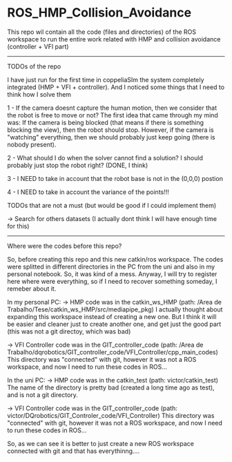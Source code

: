 # ROS_HMP_Collision_Avoidance
This repo wil contain all the code (files and directories) of the ROS workspace to run the entire work related with HMP and collision avoidance (controller + VFI part)

-----------------------------------
TODOs of the repo

I have just run for the first time in coppeliaSIm the system completely integrated (HMP + VFI + controller).
And I noticed some things that I need to think how I solve them

1 - If the camera doesnt capture the human motion, then we consider that the robot is free to move or not?
  The first idea that came through my mind was: If the camera is being blocked (that means if there is  something blocking the view), then the robot should stop. However, if the  camera is "watching" everything, then we should probably just keep going (there is nobody present).
  
2 - What should I do when the solver cannot find a solution? I should probably just stop the robot right? (DONE, I think)

3 - I NEED to take in account that the robot base is not in the (0,0,0) postion

4 - I NEED to take in account the variance of the points!!! 

TODOs that are not a must (but would be good if I could implement them)

-> Search for others datasets (I actually dont think I will have enough time for this)

--------------------------------
Where were the codes before this repo?

So, before creating this repo and this new catkin/ros workspace.  The codes were splitted in different directories in the PC from the uni and also in my personal notebook. So, it was kind of a mess. Anyway, I will try to register here where were everything, so if I need to recover something someday, I remeber about it.

In my personal PC:
-> HMP code was in the catkin_ws_HMP (path: /Area de Trabalho/Tese/catkin_ws_HMP/src/mediapipe_pkg)
I actually thought about expanding this workspace instead of creating a new one. But I think it will be easier and cleaner just to create another one, and get just the good part (this was not a git directoy, which was bad)

-> VFI Controller code was in the GIT_controller_code (path: /Area de Trabalho/dqrobotics/GIT_controller_code/VFI_Controller/cpp_main_codes)
This directory was "connected" with git, however it was not a ROS workspace, and now I need to run these codes in ROS...

In the uni PC:
-> HMP code was in the catkin_test (path: victor/catkin_test)
The name of the directory is pretty bad (created a long time ago as test), and is not a git directory. 

-> VFI Controller code was in the GIT_controller_code (path: victor/DQrobotics/GIT_Controler_code/VFI_Controller)
This directory was "connected" with git, however it was not a ROS workspace, and now I need to run these codes in ROS...

So, as we can see it is better to just create a new ROS workspace connected with git and that has everythinng....
